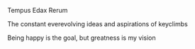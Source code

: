 Tempus Edax Rerum

The constant everevolving ideas and aspirations of keyclimbs


Being happy is the goal, but greatness is my vision
